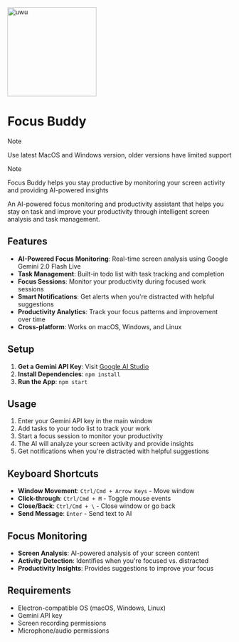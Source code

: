 <img src="/src/assets/logo.png" alt="uwu" width="200"/>

# Focus Buddy

> [!NOTE]  
> Use latest MacOS and Windows version, older versions have limited support

> [!NOTE]  
> Focus Buddy helps you stay productive by monitoring your screen activity and providing AI-powered insights

An AI-powered focus monitoring and productivity assistant that helps you stay on task and improve your productivity through intelligent screen analysis and task management.

## Features

- **AI-Powered Focus Monitoring**: Real-time screen analysis using Google Gemini 2.0 Flash Live
- **Task Management**: Built-in todo list with task tracking and completion
- **Focus Sessions**: Monitor your productivity during focused work sessions
- **Smart Notifications**: Get alerts when you're distracted with helpful suggestions
- **Productivity Analytics**: Track your focus patterns and improvement over time
- **Cross-platform**: Works on macOS, Windows, and Linux

## Setup

1. **Get a Gemini API Key**: Visit [Google AI Studio](https://aistudio.google.com/apikey)
2. **Install Dependencies**: `npm install`
3. **Run the App**: `npm start`

## Usage

1. Enter your Gemini API key in the main window
2. Add tasks to your todo list to track your work
3. Start a focus session to monitor your productivity
4. The AI will analyze your screen activity and provide insights
5. Get notifications when you're distracted with helpful suggestions

## Keyboard Shortcuts

- **Window Movement**: `Ctrl/Cmd + Arrow Keys` - Move window
- **Click-through**: `Ctrl/Cmd + M` - Toggle mouse events
- **Close/Back**: `Ctrl/Cmd + \` - Close window or go back
- **Send Message**: `Enter` - Send text to AI

## Focus Monitoring

- **Screen Analysis**: AI-powered analysis of your screen content
- **Activity Detection**: Identifies when you're focused vs. distracted
- **Productivity Insights**: Provides suggestions to improve your focus

## Requirements

- Electron-compatible OS (macOS, Windows, Linux)
- Gemini API key
- Screen recording permissions
- Microphone/audio permissions
